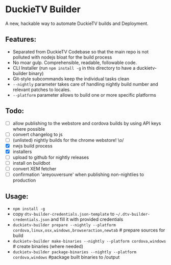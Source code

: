 DuckieTV Builder
================

A new, hackable way to automate DuckieTV builds and Deployment.

Features:
---------

* Separated from DuckieTV Codebase so that the main repo is not polluted with nodejs bloat for the build process
* No moar gulp. Comprehensible, readable, followable code.
* CLI Installer (run `npm install -g` in this directory to have a duckietv-builder binary)
* Git-style subcommands keep the individual tasks clean
* `--nightly` parameter takes care of handling nightly build number and relevant patches to locales.
* `--platform` parameter allows to build one or more specific platforms

Todo:
-----
- [ ] allow publishing to the webstore and cordova builds by using API keys where possible
- [ ] convert changelog to js
- [ ] \(unlisted) nightly builds for the chrome webstore! \o/
- [x] nwjs build process
- [x] installers
- [ ] upload to github for nightly releases
- [ ] install on buildbot
- [ ] convert XEM fetcher
- [ ] confirmation 'areyouversure' when publishing non-nightlies to production

Usage:
------
* `npm install -g`
* copy `dtv-builder-credentials.json-template` to `~/.dtv-builder-credentials.json` and fill it with provided credentials
* `duckietv-builder prepare --nightly --platform cordova,linux,osx,windows,browseraction,newtab` # prepare sources for build
* `duckietv-builder make-binaries --nightly --platform cordova,windows` # create binaries (where needed)
* `duckietv-builder package-binaries --nightly --platform cordova,windows` #package built binaries to /output
